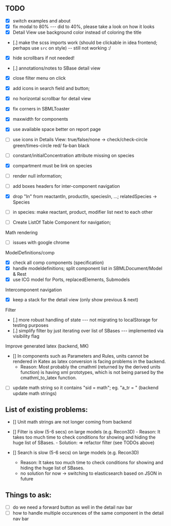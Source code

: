 ## TODO 
- [x] switch examples and about
- [x] fix modal to 80%  --- did to 40%, please take a look on how it looks
- [x] Detail View use background color instead of coloring the title
- [.] make the scss imports work (should be clickable in idea frontend; perhaps use `src` on style) -- still not working :/
- [x] hide scrollbars if not needed!
- [.] annotations/notes to SBase detail view
- [x] close filter menu on click
- [x] add icons in search field and button;
- [x] no horizontal scrollbar for detail view
- [x] fix corners in SBMLToaster
- [x] maxwidth for components
- [x] use available space better on report page
- [ ] use icons in Details View: true/false/none -> check/check-circle green/times-circle red/ fa-ban black
- [ ] constant/initialConcentration attribute missing on species
- [x] compartment must be link on species
- [ ] render null information;
- [ ] add boxes headers for inter-component navigation
- [x] drop "In" from reactantIn, productIn, speciesIn, ...; relatedSpecies -> Species
- [ ] in species: make reactant, product, modifier list next to each other

- [ ] Create ListOf Table Component for navigation;

Math rendering
- [ ] issues with google chrome

ModelDefinitions/comp
- [x] check all comp components (specification)
- [x] handle modeldefinitions; split component list in SBMLDocument/Model & Rest
- [x] use ICG model for Ports, replacedElements, Submodels

Intercomponent navigation
- [x] keep a stack for the detail view (only show previous & next)

Filter
- [.] more robust handling of state --- not migrating to localStorage for testing purposes
- [.] simplify filter by just iterating over list of SBases --- implemented via visibility flag

Improve generated latex (backend, MK)
- [] In components such as Parameters and Rules, units cannot be rendered in Katex as latex conversion is facing problems in the backend.
    - Reason: Most probably the cmathml (returned by the derived units function) is having xml prototypes, which is not being parsed by the cmathml_to_latex function. 
- [ ] update math string so it contains "sid = math"; eg. "a_tr = " (backend update math strings)

## List of existing problems:
- [] Unit math strings are not longer coming from backend
- [] Filter is slow (5-6 secs) on large models (e.g. Recon3D)
        - Reason: It takes too much time to check conditions for showing and hiding the huge list of SBases.
        - Solution: => refactor filter (see TODOs above)
   
- [] Search is slow (5-6 secs) on large models (e.g. Recon3D)
    - Reason: It takes too much time to check conditions for showing and hiding the huge list of SBases.
    - no solution for now -> switching to elasticsearch based on JSON in future

## Things to ask:
- [ ] do we need a forward button as well in the detail nav bar 
- [ ] how to handle multiple occurences of the same component in the detail nav bar
